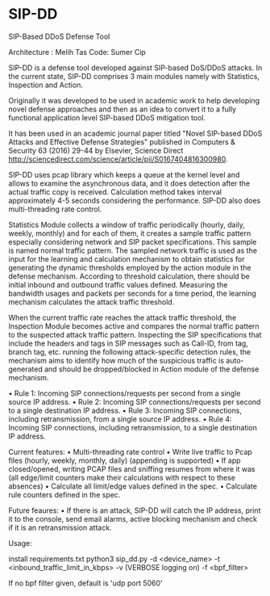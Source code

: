 # SIP-DD
SIP-Based DDoS Defense Tool

Architecture : Melih Tas
Code: Sumer Cip

SIP-DD is a defense tool developed against SIP-based DoS/DDoS attacks. In the current state, SIP-DD comprises 3 main modules namely with Statistics, Inspection and Action. 
 
Originally it was developed to be used in academic work to help developing novel defense approaches and then as an idea to convert it to a fully functional application level SIP-based DDoS mitigation tool.

It has been used in an academic journal paper titled "Novel SIP-based DDoS Attacks and Effective Defense Strategies" published in Computers & Security 63 (2016) 29-44 by Elsevier, Science Direct http://sciencedirect.com/science/article/pii/S0167404816300980.

SIP-DD uses pcap library which keeps a queue at the kernel level and allows to examine the asynchronous data, and it does detection after the actual traffic copy is received. Calculation method takes interval approximately 4-5 seconds considering the performance. SIP-DD also does multi-threading rate control. 

Statistics Module collects a window of traffic periodically (hourly, daily, weekly, monthly) and for each of them, it creates a sample traffic pattern especially considering network and SIP packet specifications. This sample is named normal traffic pattern. The sampled network traffic is used as the input for the learning and calculation mechanism to obtain statistics for generating the dynamic thresholds employed by the action module in the defense mechanism. According to threshold calculation, there should be initial inbound and outbound traffic values defined. Measuring the bandwidth usages and packets per seconds for a time period, the learning mechanism calculates the attack traffic threshold.
 
When the current traffic rate reaches the attack traffic threshold, the Inspection Module becomes active and compares the normal traffic pattern to the suspected attack traffic pattern. Inspecting the SIP specifications that include the headers and tags in SIP messages such as Call-ID, from tag, branch tag, etc. running the following attack-specific detection rules, the mechanism aims to identify how much of the suspicious traffic is auto-generated and should be dropped/blocked in Action module of the defense mechanism.
 
• Rule 1: Incoming SIP connections/requests per second from a single source IP address.
• Rule 2: Incoming SIP connections/requests per second to a single destination IP address.
• Rule 3: Incoming SIP connections, including retransmission, from a single source IP address.
• Rule 4: Incoming SIP connections, including retransmission, to a single destination IP address.
  
Current features:
•	Multi-threading rate control
•	Write live traffic to Pcap files (hourly, weekly, monthly, daily) (appending is supported) 
•	If app closed/opened, writing PCAP files and sniffing resumes from where it was (all edge/limit counters make their calculations with respect to these absences) 
•	Calculate all limit/edge values defined in the spec. 
•	Calculate rule counters defined in the spec. 

Future feaures:
•	If there is an attack, SIP-DD will catch the IP address, print it to the console, send email alarms, active blocking mechanism and check if it is an retransmission attack.  

Usage: 

install requirements.txt
python3 sip_dd.py -d <device_name> -t <inbound_traffic_limit_in_kbps> -v (VERBOSE logging on) -f <bpf_filter>

If no bpf filter given, default is 'udp port 5060' 
